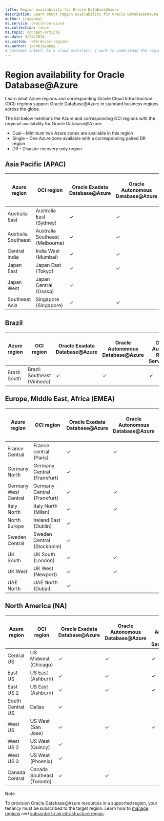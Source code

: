 ```yaml
---
title: Region availability for Oracle Database@Azure
description: Learn about region availability for Oracle Database@Azure.
author: jjaygbay1
ms.service: oracle-on-azure
ms.collection: linux
ms.topic: concept-article
ms.date: 9/24/2024
ms.custom: references-regions
ms.author: jacobjaygbay
# Customer intent: As a cloud architect, I want to understand the regional availability of Oracle Database services on Azure, so that I can plan the deployment of these databases in the appropriate locations for optimal performance and disaster recovery.
---
```


# Region availability for Oracle Database@Azure

Learn what Azure regions and corresponding Oracle Cloud Infrastructure (OCI) regions support Oracle Database@Azure in standard business regions across the globe. 

The list below mentions the Azure and corresponding OCI regions with the regional availability for Oracle Database@Azure:
- Dual – Minimum two Azure zones are available in this region
- Single – One Azure zone available with a corresponding paired DR region
- DR - Disaster recovery only region

## Asia Pacific (APAC)

| Azure region   | OCI region   | Oracle Exadata Database@Azure | Oracle Autonomous Database@Azure | Oracle Database Autonomous Recovery Service@Azure | Exadata Database Service on Exascale Infrastructure@Azure | BaseDB | Regional Availability |
| -------------- | ----------------------- | ----------------------------- | -------------------------------- | -------- |---------|---------|---------|
| Australia East | Australia East (Sydney) | ✓         | ✓      | ✓ |✓ |Preview available |  Dual   |
| Australia Southeast | Australia Southeast (Melbourne) | ✓        | ✓ | | |  |   Single   |
| Central India | India West (Mumbai) | ✓  | ✓ | | |  |   Single   |
| Japan East | Japan East (Tokyo) | ✓         | ✓  | ✓ | ✓ |Preview available |   Dual   |
| Japan West | Japan Central (Osaka) | ✓  | | | |  |   Single   |
| Southeast Asia |Singapore (Singapore) | ✓         | ✓      | ✓ | | |  Dual   |



## Brazil

| Azure region   | OCI region  | Oracle Exadata Database@Azure | Oracle Autonomous Database@Azure | Oracle Database Autonomous Recovery Service@Azure| Exadata Database Service on Exascale Infrastructure@Azure | BaseDB | Regional Availability |
|----------------|--------------------------|-------------------|-------------------| -------- |----|----|----|
| Brazil South | Brazil Southeast (Vinhedo)   | ✓   |   ✓  |✓ |✓ |  | Dual  |


## Europe, Middle East, Africa (EMEA)

|Azure region |OCI region  | Oracle Exadata Database@Azure | Oracle Autonomous Database@Azure | Oracle Database Autonomous Recovery Service@Azure| Exadata Database Service on Exascale Infrastructure@Azure | BaseDB | Regional Availability |
|------------|--|--------------------------|------------------------------| ------| ---- | ---- |----|
| France Central       |France central (Paris) | ✓   | ✓ | ✓ | | |  Dual |
| Germany North |Germany Central (Frankfurt) | ✓  | | | |  |   Single    |
| Germany West Central |Germany Central (Frankfurt) |  ✓  | ✓ | ✓| ✓| Preview available | Dual |
| Italy North          | Italy North (Milan)   | ✓   | ✓   |✓ |✓ | Preview available | Dual |
| North Europe | Ireland East (Dublin) | ✓  | | | |  |   Single   |
| Sweden Central | 	Sweden Central (Stockholm) | ✓  | | | |  |   Dual    |
| UK South             | UK South (London)   | ✓   | ✓   | ✓ | ✓| Preview available | Dual|
| UK West | UK West (Newport)	   | ✓   | ✓  | | ✓| |  Single |
| UAE North | UAE North (Dubai) | ✓  | | | |  |   Single    |


## North America (NA)

| Azure region   | OCI region     | Oracle Exadata Database@Azure  | Oracle Autonomous Database@Azure | Oracle Database Autonomous Recovery Service@Azure| Exadata Database Service on Exascale Infrastructure@Azure | BaseDB | Regional Availability|
| -------------- | -------------------|------------------------|------------------ | ---- |-----|-----|----|
| Central US | US Midwest (Chicago)  | ✓  |   ✓  | ✓ | | | Dual |
| East US        | US East (Ashburn)          | ✓   | ✓ | ✓ | ✓| Preview available | Dual  |
| East US 2 | US East (Ashburn) | ✓  | ✓  | ✓ | | | Dual |
| South Central US |Dallas| ✓  | |  | |  | Dual |
| West US | US West (San Jose)  | ✓  | ✓  | ✓| | Preview available | Single |
| West US 2 |	US West (Quincy)| ✓  | |  | |  | Single |
| West US 3 |	US West (Phoenix)| ✓  | |  | |  | Single |
| Canada Central | Canada Southeast (Toronto) | ✓ |  ✓ | | ✓ | | Dual  |



> [!NOTE]
> To provision Oracle Database@Azure resources in a supported region, your tenancy must be subscribed to the target region. Learn how to [manage regions](https://docs.oracle.com/iaas/Content/Identity/regions/managingregions.htm#Managing_Regions) and [subscribe to an infrastructure region](https://docs.oracle.com/iaas/Content/Identity/regions/To_subscribe_to_an_infrastructure_region.htm#subscribe).
